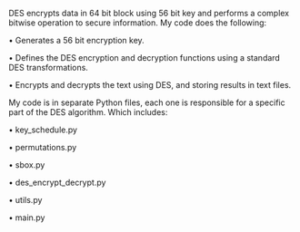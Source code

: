 DES encrypts data in 64 bit block using 56 bit key and performs a complex bitwise operation to
secure information. My code does the following:

• Generates a 56 bit encryption key.

• Defines the DES encryption and decryption functions using a standard DES
transformations.

• Encrypts and decrypts the text using DES, and storing results in text files.

My code is in separate Python files, each one is responsible for a specific part of the DES
algorithm. Which includes:

• key_schedule.py


• permutations.py

• sbox.py

• des_encrypt_decrypt.py

• utils.py

• main.py
